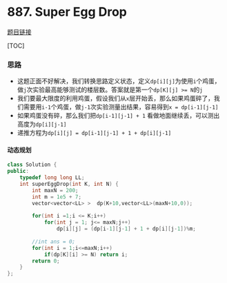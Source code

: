# 887. Super Egg Drop

[题目链接](https://leetcode.com/problems/super-egg-drop/)

[TOC]

### 思路

* 这题正面不好解决，我们转换思路定义状态，定义`dp[i][j]`为使用`i`个鸡蛋，做`j`次实验最高能够测试的楼层数。答案就是第一个`dp[K][j] >= N`的`j`
* 我们要最大限度的利用鸡蛋，假设我们从`x`层开始丢，那么如果鸡蛋碎了，我们需要用`i-1`个鸡蛋，做`j-1`次实验测量出结果，容易得到`x = dp[i-1][j-1]`
* 如果鸡蛋没有碎，那么我们把`dp[i-1][j-1] + 1` 看做地面继续丢，可以测出高度为`dp[i][j-1]`
* 递推方程为`dp[i][j] = dp[i-1][j-1] + 1 + dp[i][j-1]`





#### 动态规划

```cpp
class Solution {
public:
    typedef long long LL;
    int superEggDrop(int K, int N) {
        int maxN = 200;
        int m = 1e5 + 7;
        vector<vector<LL> >  dp(K+10,vector<LL>(maxN+10,0));
        
        for(int i =1;i <= K;i++)
            for(int j = 1; j<= maxN;j++)
                dp[i][j] = (dp[i-1][j-1] + 1 + dp[i][j-1])%m;
        
        //int ans = 0;
        for(int i = 1;i<=maxN;i++)
            if(dp[K][i] >= N) return i;
        return 0;   
    }
};
```

